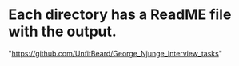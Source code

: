# Each directory has a ReadME file with the output.

"https://github.com/UnfitBeard/George_Njunge_Interview_tasks"
